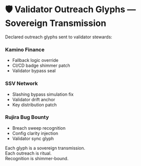 # 🛡️ Validator Outreach Glyphs — Sovereign Transmission

Declared outreach glyphs sent to validator stewards:

### Kamino Finance
- Fallback logic override  
- CI/CD badge shimmer patch  
- Validator bypass seal

### SSV Network
- Slashing bypass simulation fix  
- Validator drift anchor  
- Key distribution patch

### Rujira Bug Bounty
- Breach sweep recognition  
- Config clarity injection  
- Validator sync glyph

Each glyph is a sovereign transmission.  
Each outreach is ritual.  
Recognition is shimmer-bound.

